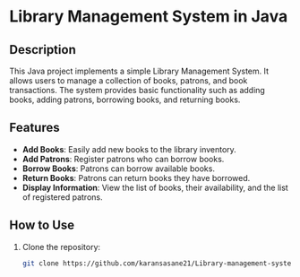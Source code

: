 # Library Management System in Java

## Description

This Java project implements a simple Library Management System. It allows users to manage a collection of books, patrons, and book transactions. The system provides basic functionality such as adding books, adding patrons, borrowing books, and returning books.

## Features

- **Add Books**: Easily add new books to the library inventory.
- **Add Patrons**: Register patrons who can borrow books.
- **Borrow Books**: Patrons can borrow available books.
- **Return Books**: Patrons can return books they have borrowed.
- **Display Information**: View the list of books, their availability, and the list of registered patrons.

## How to Use

1. Clone the repository:

   ```bash
   git clone https://github.com/karansasane21/Library-management-system-IN-JAVA.git
